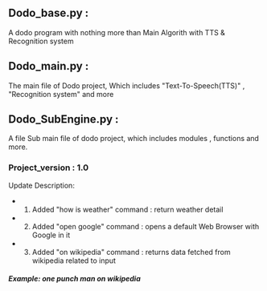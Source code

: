 ## Dodo_base.py : 
A dodo program with nothing more than
Main Algorith with TTS & Recognition system

## Dodo_main.py : 
The main file of Dodo project, Which includes
"Text-To-Speech(TTS)" , "Recognition system" and more

## Dodo_SubEngine.py : 
A file Sub main file of dodo project, which includes
modules , functions and more.

### Project_version : 1.0

Update Description:
* 1) Added "how is weather" command : return weather detail
* 2) Added "open google" command : opens a default Web Browser with Google in it
* 3) Added "on wikipedia" command : returns data fetched from wikipedia related to input
##### Example: one punch man on wikipedia
